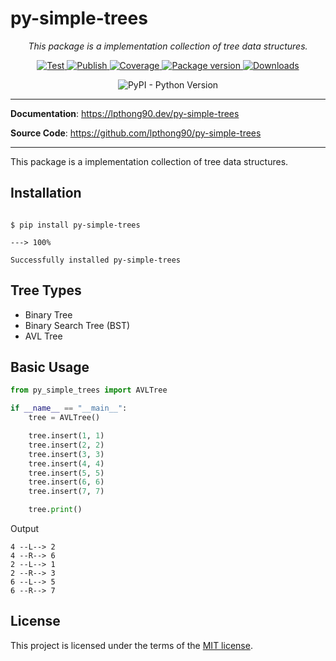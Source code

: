 # py-simple-trees

<p align="center">
    <em>This package is a implementation collection of tree data structures.</em>
</p>

<p align="center">
    <a href="https://github.com/lpthong90/py-simple-trees/actions?query=workflow%3ATest" target="_blank">
        <img src="https://github.com/lpthong90/py-simple-trees/workflows/Test/badge.svg" alt="Test">
    </a>
    <a href="https://github.com/lpthong90/py-simple-trees/actions?query=workflow%3APublish" target="_blank">
        <img src="https://github.com/lpthong90/py-simple-trees/workflows/Publish/badge.svg" alt="Publish">
    </a>
    <a href="https://coverage-badge.samuelcolvin.workers.dev/redirect/lpthong90/py-simple-trees" target="_blank">
        <img src="https://coverage-badge.samuelcolvin.workers.dev/lpthong90/py-simple-trees.svg" alt="Coverage">
    </a>
    <a href="https://pypi.org/project/py-simple-trees" target="_blank">
        <img src="https://img.shields.io/pypi/v/py-simple-trees?color=%2334D058&label=pypi%20package" alt="Package version">
    </a>
    <a href="https://pypi.org/project/py-simple-trees" target="_blank">
        <img alt="Downloads" src="https://img.shields.io/pypi/dm/py-simple-trees?color=%2334D058" />
    </a>
</p>
<p align="center">
    <img alt="PyPI - Python Version" src="https://img.shields.io/pypi/pyversions/py-simple-trees">
</p>


---

**Documentation**: <a href="https://lpthong90.dev/py-simple-trees" target="_blank">https://lpthong90.dev/py-simple-trees</a>

**Source  Code**: <a href="https://github.com/lpthong90/py-simple-trees" target="_blank">https://github.com/lpthong90/py-simple-trees</a>

---

This package is a implementation collection of tree data structures.

## Installation

<div class="termy">

```console

$ pip install py-simple-trees

---> 100%

Successfully installed py-simple-trees
```

</div>

## Tree Types
- Binary Tree
- Binary Search Tree (BST)
- AVL Tree

## Basic Usage

```Python
from py_simple_trees import AVLTree

if __name__ == "__main__":
    tree = AVLTree()

    tree.insert(1, 1)
    tree.insert(2, 2)
    tree.insert(3, 3)
    tree.insert(4, 4)
    tree.insert(5, 5)
    tree.insert(6, 6)
    tree.insert(7, 7)

    tree.print()
```

Output
```
4 --L--> 2
4 --R--> 6
2 --L--> 1
2 --R--> 3
6 --L--> 5
6 --R--> 7
```






## License

This project is licensed under the terms of the [MIT license](https://github.com/lpthong90/py-simple-trees/blob/main/LICENSE).
